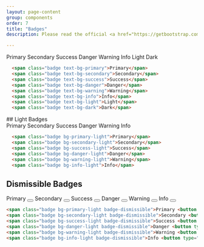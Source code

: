 ```yaml
---
layout: page-content
group: components
order: 7
title: "Badges"
description: Please read the official <a href="https://getbootstrap.com/docs/5.2/components/badge/" target="_blank">Bootstrap documentation</a> for a full list of options.

---
```


<div class=" mb-5">
  <div class="card">
    <div class="card-body">
      <span class="badge text-bg-primary">Primary</span>
      <span class="badge text-bg-secondary">Secondary</span>
      <span class="badge text-bg-success">Success</span>
      <span class="badge text-bg-danger">Danger</span>
      <span class="badge text-bg-warning">Warning</span>
      <span class="badge text-bg-info">Info</span>
      <span class="badge text-bg-light">Light</span>
      <span class="badge text-bg-dark">Dark</span>
    </div>
  </div>
</div>
<div class=" mb-5">
<div class="card">
<div class="card-body" markdown="1">

```html
  <span class="badge text-bg-primary">Primary</span>
  <span class="badge text-bg-secondary">Secondary</span>
  <span class="badge text-bg-success">Success</span>
  <span class="badge text-bg-danger">Danger</span>
  <span class="badge text-bg-warning">Warning</span>
  <span class="badge text-bg-info">Info</span>
  <span class="badge text-bg-light">Light</span>
  <span class="badge text-bg-dark">Dark</span>
```

</div>
</div>
</div>
## Light Badges
<div class=" mb-5">
  <div class="card">
    <div class="card-body">
      <span class="badge bg-primary-light">Primary</span>
      <span class="badge bg-secondary-light">Secondary</span>
      <span class="badge bg-success-light">Success</span>
      <span class="badge bg-danger-light">Danger</span>
      <span class="badge bg-warning-light">Warning</span>
      <span class="badge bg-info-light">Info</span>
    </div>
  </div>
</div>
<div class="card">

<div class="card-body" markdown="1">

```html
  <span class="badge bg-primary-light">Primary</span>
  <span class="badge bg-secondary-light">Secondary</span>
  <span class="badge bg-success-light">Success</span>
  <span class="badge bg-danger-light">Danger</span>
  <span class="badge bg-warning-light">Warning</span>
  <span class="badge bg-info-light">Info</span>
```

</div>
</div>

## Dismissible Badges
<div class=" mb-5">
  <div class="card">
    <div class="card-body">
      <span class="badge bg-primary-light badge-dismissible">Primary <button type="button" class="btn-close"></button></span>
      <span class="badge bg-secondary-light badge-dismissible">Secondary <button type="button" class="btn-close"></button></span>
      <span class="badge bg-success-light badge-dismissible">Success <button type="button" class="btn-close"></button></span>
      <span class="badge bg-danger-light badge-dismissible">Danger <button type="button" class="btn-close"></button></span>
      <span class="badge bg-warning-light badge-dismissible">Warning <button type="button" class="btn-close"></button></span>
      <span class="badge bg-info-light badge-dismissible">Info <button type="button" class="btn-close"></button></span>
    </div>
  </div>
</div>
<div class="card">

<div class="card-body" markdown="1">

```html
<span class="badge bg-primary-light badge-dismissible">Primary <button type="button" class="btn-close"></button></span>
<span class="badge bg-secondary-light badge-dismissible">Secondary <button type="button" class="btn-close"></button></span>
<span class="badge bg-success-light badge-dismissible">Success <button type="button" class="btn-close"></button></span>
<span class="badge bg-danger-light badge-dismissible">Danger <button type="button" class="btn-close"></button></span>
<span class="badge bg-warning-light badge-dismissible">Warning <button type="button" class="btn-close"></button></span>
<span class="badge bg-info-light badge-dismissible">Info <button type="button" class="btn-close"></button></span>
```

</div>
</div>
